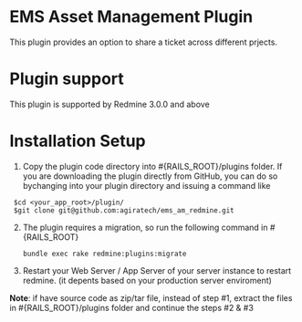 # EMS Asset Management Plugin
This plugin provides an option to share a ticket across different prjects.

# Plugin support
This plugin is supported by Redmine 3.0.0 and above

# Installation Setup
1. Copy the plugin code directory into #{RAILS_ROOT}/plugins folder. If you are downloading the plugin directly from GitHub, you can do so bychanging into your plugin directory and issuing a command like
  
  ```
   $cd <your_app_root>/plugin/
   $git clone git@github.com:agiratech/ems_am_redmine.git
   ```
2. The plugin requires a migration, so run the following command in #{RAILS_ROOT}
   
   ```
   bundle exec rake redmine:plugins:migrate
   ```
   
3. Restart your Web Server / App Server of your server instance to restart redmine.  (it depents based on your production server enviroment)

**Note**: if have source code as zip/tar file, instead of step #1, extract the files in #{RAILS_ROOT}/plugins folder and continue the steps #2 & #3 
